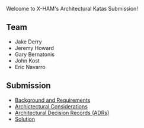 

Welcome to X-HAM's Architectural Katas Submission!

## Team
- Jake Derry
- Jeremy Howard
- Gary Bernatonis
- John Kost
- Eric Navarro

## Submission 

- [Background and Requirements](1.Background-and-Requirements/README.md)
- [Archictectural Considerations](2.Architectural-Considerations/README.md)
- [Architectural Decision Records (ADRs)](3.ADRs/README.md)
- [Solution](4.Solution/README.md)

